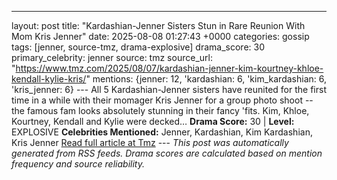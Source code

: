 ---
layout: post
title: "Kardashian-Jenner Sisters Stun in Rare Reunion With Mom Kris Jenner"
date: 2025-08-08 01:27:43 +0000
categories: gossip
tags: [jenner, source-tmz, drama-explosive]
drama_score: 30
primary_celebrity: jenner
source: tmz
source_url: "https://www.tmz.com/2025/08/07/kardashian-jenner-kim-kourtney-khloe-kendall-kylie-kris/"
mentions: {jenner: 12, 'kardashian: 6, 'kim_kardashian: 6, 'kris_jenner: 6} --- All 5 Kardashian-Jenner sisters have reunited for the first time in a while with their momager Kris Jenner for a group photo shoot -- the famous fam looks absolutely stunning in their fancy 'fits. Kim, Khloe, Kourtney, Kendall and Kylie were decked… **Drama Score:** 30 | **Level:** EXPLOSIVE **Celebrities Mentioned:** Jenner, Kardashian, Kim Kardashian, Kris Jenner [Read full article at Tmz](https://www.tmz.com/2025/08/07/kardashian-jenner-kim-kourtney-khloe-kendall-kylie-kris/) --- *This post was automatically generated from RSS feeds. Drama scores are calculated based on mention frequency and source reliability.*